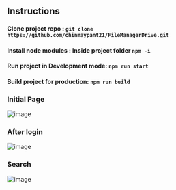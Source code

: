## Instructions

#### Clone project repo : ```git clone https://github.com/chinmaypant21/FileManagerDrive.git```
#### Install node modules : Inside project folder ```npm -i```
#### Run project in Development mode: ```npm run start```
#### Build project for production: ```npm run build```

### Initial Page
![image](https://user-images.githubusercontent.com/64401853/235032029-6ce4d48d-5239-49ee-8b07-be88d3102350.png)

### After login
![image](https://user-images.githubusercontent.com/64401853/235032374-a5567269-8283-4536-a64e-2fbc002a5b9f.png)

### Search
![image](https://user-images.githubusercontent.com/64401853/235032434-3646cfb7-d531-4dbb-bee1-b925ae6426ba.png)
